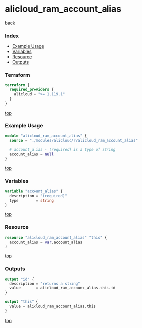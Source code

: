 # alicloud_ram_account_alias

[back](../alicloud.md)

### Index

- [Example Usage](#example-usage)
- [Variables](#variables)
- [Resource](#resource)
- [Outputs](#outputs)

### Terraform

```terraform
terraform {
  required_providers {
    alicloud = ">= 1.119.1"
  }
}
```

[top](#index)

### Example Usage

```terraform
module "alicloud_ram_account_alias" {
  source = "./modules/alicloud/r/alicloud_ram_account_alias"

  # account_alias - (required) is a type of string
  account_alias = null
}
```

[top](#index)

### Variables

```terraform
variable "account_alias" {
  description = "(required)"
  type        = string
}
```

[top](#index)

### Resource

```terraform
resource "alicloud_ram_account_alias" "this" {
  account_alias = var.account_alias
}
```

[top](#index)

### Outputs

```terraform
output "id" {
  description = "returns a string"
  value       = alicloud_ram_account_alias.this.id
}

output "this" {
  value = alicloud_ram_account_alias.this
}
```

[top](#index)